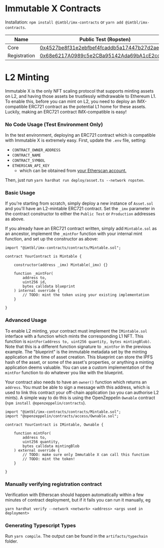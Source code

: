 # Immutable X Contracts

Installation: `npm install @imtbl/imx-contracts` or `yarn add @imtbl/imx-contracts`.

| Name         | Public Test (Ropsten)                                                                                                         | Production (Mainnet)                                                                                                  |
| ------------ | ----------------------------------------------------------------------------------------------------------------------------- | --------------------------------------------------------------------------------------------------------------------- |
| Core         | [0x4527be8f31e2ebfbef4fcaddb5a17447b27d2aef](https://ropsten.etherscan.io/address/0x4527be8f31e2ebfbef4fcaddb5a17447b27d2aef) | [0x5FDCCA53617f4d2b9134B29090C87D01058e27e9](https://etherscan.io/address/0x5FDCCA53617f4d2b9134B29090C87D01058e27e9) |
| Registration | [0x68e6217A0989c5e2CBa95142Ada69bA1cE2cdCA9](https://ropsten.etherscan.io/address/0x68e6217A0989c5e2CBa95142Ada69bA1cE2cdCA9) | [0xB28816338Bcc7Eb4dC1e0c09341076Db0b97f92F](https://etherscan.io/address/0xB28816338Bcc7Eb4dC1e0c09341076Db0b97f92F) |

# L2 Minting

Immutable X is the only NFT scaling protocol that supports minting assets on L2, and having those assets be trustlessly withdrawable to Ethereum L1. To enable this, before you can mint on L2, you need to deploy an IMX-compatible ERC721 contract as the potential L1 home for these assets. Luckily, making an ERC721 contract IMX-compatible is easy!

### No Code Usage (Test Environment Only)

In the test environment, deploying an ERC721 contract which is compatible with Immutable X is extremely easy. First, update the `.env` file, setting:

- `CONTRACT_OWNER_ADDRESS`
- `CONTRACT_NAME`
- `CONTRACT_SYMBOL`
- `ETHERSCAN_API_KEY`
  - which can be obtained from [your Etherscan account.](https://etherscan.io/myapikey)

Then, just run `yarn hardhat run deploy/asset.ts --network ropsten`.

### Basic Usage

If you're starting from scratch, simply deploy a new instance of `Asset.sol` and you'll have an L2-mintable ERC721 contract. Set the `_imx` parameter in the contract constructor to either the `Public Test` or `Production` addresses as above.

If you already have an ERC721 contract written, simply add `Mintable.sol` as an ancestor, implement the `_mintFor` function with your internal mint function, and set up the constructor as above:

```
import "@imtbl/imx-contracts/contracts/Mintable.sol";

contract YourContract is Mintable {

    constructor(address _imx) Mintable(_imx) {}

    function _mintFor(
        address to,
        uint256 id,
        bytes calldata blueprint
    ) internal override {
        // TODO: mint the token using your existing implementation
    }

}
```

### Advanced Usage

To enable L2 minting, your contract must implement the `IMintable.sol` interface with a function which mints the corresponding L1 NFT. This function is `mintFor(address to, uint256 quantity, bytes mintingBlob)`. Note that this is a different function signature to `_mintFor` in the previous example. The "blueprint" is the immutable metadata set by the minting application at the time of asset creation. This blueprint can store the IPFS hash of the asset, or some of the asset's properties, or anything a minting application deems valuable. You can use a custom implementation of the `mintFor` function to do whatever you like with the blueprint.

Your contract also needs to have an `owner()` function which returns an `address`. You must be able to sign a message with this address, which is used to link this contract your off-chain application (so you can authorise L2 mints). A simple way to do this is using the OpenZeppelin `Ownable` contract (`npm install @openzeppelin/contracts`).

```
import "@imtbl/imx-contracts/contracts/Mintable.sol";
import "@openzeppelin/contracts/access/Ownable.sol";

contract YourContract is IMintable, Ownable {

    function mintFor(
        address to,
        uint256 quantity,
        bytes calldata mintingBlob
    ) external override {
        // TODO: make sure only Immutable X can call this function
        // TODO: mint the token!
    }

}
```

### Manually verifying registration contract

Verification with Etherscan should happen automatically within a few minutes of contract deployment, but if it fails you can run it manually, eg

```
yarn hardhat verify --network <network> <address> <args used in deployment>
```

### Generating Typescript Types

Run `yarn compile`. The output can be found in the `artifacts/typechain` folder.
